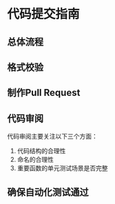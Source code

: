 # 代码提交指南

## 总体流程

## 格式校验

## 制作Pull Request

## 代码审阅

代码审阅主要关注以下三个方面：

1. 代码结构的合理性
2. 命名的合理性
3. 重要函数的单元测试场景是否完整

## 确保自动化测试通过
